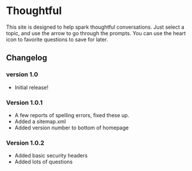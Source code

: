 # Thoughtful

This site is designed to help spark thoughtful conversations. Just select a topic, and use the arrow to go through the prompts. You can use the heart icon to favorite questions to save for later.

## Changelog

### version 1.0

- Initial release!

### Version 1.0.1

- A few reports of spelling errors, fixed these up.
- Added a sitemap.xml
- Added version number to bottom of homepage

### Version 1.0.2

- Added basic security headers
- Added lots of questions
